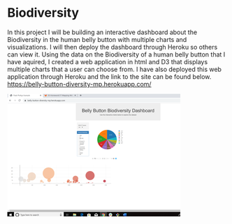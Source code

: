 # Biodiversity
In this project I will be building an interactive dashboard about the Biodiversity in the human belly button with multiple charts and visualizations.
I will then deploy the dashboard through Heroku so others can view it.
Using the data on the Biodiversity of a human belly button that I have aquired, I created a web application in html and D3 that displays multiple charts that a user can choose from. I have also deployed this web application through Heroku and the link to the site can be found below.
https://belly-button-diversity-mp.herokuapp.com/


![Alt Text](Images/biodiversity.png)
